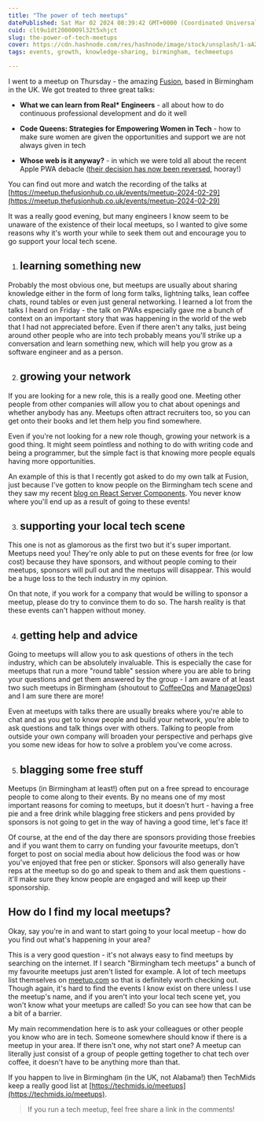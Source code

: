 ```yaml
---
title: "The power of tech meetups"
datePublished: Sat Mar 02 2024 08:39:42 GMT+0000 (Coordinated Universal Time)
cuid: clt9u1dt2000009l32t5xhjct
slug: the-power-of-tech-meetups
cover: https://cdn.hashnode.com/res/hashnode/image/stock/unsplash/1-aA2Fadydc/upload/c7b8190052778c7463358258d8fb7958.jpeg
tags: events, growth, knowledge-sharing, birmingham, techmeetups

---
```


I went to a meetup on Thursday - the amazing [Fusion](https://meetup.thefusionhub.co.uk/), based in Birmingham in the UK. We got treated to three great talks:

* **What we can learn from Real\* Engineers** - all about how to do continuous professional development and do it well
    
* **Code Queens: Strategies for Empowering Women in Tech** - how to make sure women are given the opportunities and support we are not always given in tech
    
* **Whose web is it anyway?** - in which we were told all about the recent Apple PWA debacle ([their decision has now been reversed](https://open-web-advocacy.org/blog/apple-backs-off-killing-web-apps/), hooray!)
    

You can find out more and watch the recording of the talks at [https://meetup.thefusionhub.co.uk/events/meetup-2024-02-29](https://meetup.thefusionhub.co.uk/events/meetup-2024-02-29)

It was a really good evening, but many engineers I know seem to be unaware of the existence of their local meetups, so I wanted to give some reasons why it's worth your while to seek them out and encourage you to go support your local tech scene.

1. ## learning something new
    

Probably the most obvious one, but meetups are usually about sharing knowledge either in the form of long form talks, lightning talks, lean coffee chats, round tables or even just general networking. I learned a lot from the talks I heard on Friday - the talk on PWAs especially gave me a bunch of context on an important story that was happening in the world of the web that I had not appreciated before. Even if there aren't any talks, just being around other people who are into tech probably means you'll strike up a conversation and learn something new, which will help you grow as a software engineer and as a person.

2. ## growing your network
    

If you are looking for a new role, this is a really good one. Meeting other people from other companies will allow you to chat about openings and whether anybody has any. Meetups often attract recruiters too, so you can get onto their books and let them help you find somewhere.

Even if you're not looking for a new role though, growing your network is a good thing. It might seem pointless and nothing to do with writing code and being a programmer, but the simple fact is that knowing more people equals having more opportunities.

An example of this is that I recently got asked to do my own talk at Fusion, just because I've gotten to know people on the Birmingham tech scene and they saw my recent [blog on React Server Components](https://danaciocan.com/react-server-components-is-history-repeating-itself). You never know where you'll end up as a result of going to these events!

3. ## supporting your local tech scene
    

This one is not as glamorous as the first two but it's super important. Meetups need you! They're only able to put on these events for free (or low cost) because they have sponsors, and without people coming to their meetups, sponsors will pull out and the meetups will disappear. This would be a huge loss to the tech industry in my opinion.

On that note, if you work for a company that would be willing to sponsor a meetup, please do try to convince them to do so. The harsh reality is that these events can't happen without money.

4. ## getting help and advice
    

Going to meetups will allow you to ask questions of others in the tech industry, which can be absolutely invaluable. This is especially the case for meetups that run a more "round table" session where you are able to bring your questions and get them answered by the group - I am aware of at least two such meetups in Birmingham (shoutout to [CoffeeOps](https://www.meetup.com/coffeeops-birmingham/) and [ManageOps](https://www.meetup.com/manageops/)) and I am sure there are more!

Even at meetups with talks there are usually breaks where you're able to chat and as you get to know people and build your network, you're able to ask questions and talk things over with others. Talking to people from outside your own company will broaden your perspective and perhaps give you some new ideas for how to solve a problem you've come across.

5. ## blagging some free stuff
    

Meetups (in Birmingham at least!) often put on a free spread to encourage people to come along to their events. By no means one of my most important reasons for coming to meetups, but it doesn't hurt - having a free pie and a free drink while blagging free stickers and pens provided by sponsors is not going to get in the way of having a good time, let's face it!

Of course, at the end of the day there are sponsors providing those freebies and if you want them to carry on funding your favourite meetups, don't forget to post on social media about how delicious the food was or how you've enjoyed that free pen or sticker. Sponsors will also generally have reps at the meetup so do go and speak to them and ask them questions - it'll make sure they know people are engaged and will keep up their sponsorship.

## How do I find my local meetups?

Okay, say you're in and want to start going to your local meetup - how do you find out what's happening in your area?

This is a very good question - it's not always easy to find meetups by searching on the internet. If I search "Birmingham tech meetups" a bunch of my favourite meetups just aren't listed for example. A lot of tech meetups list themselves on [meetup.com](https://www.meetup.com/) so that is definitely worth checking out. Though again, it's hard to find the events I know exist on there unless I use the meetup's name, and if you aren't into your local tech scene yet, you won't know what your meetups are called! So you can see how that can be a bit of a barrier.

My main recommendation here is to ask your colleagues or other people you know who are in tech. Someone somewhere should know if there is a meetup in your area. If there isn't one, why not start one? A meetup can literally just consist of a group of people getting together to chat tech over coffee, it doesn't have to be anything more than that.

If you happen to live in Birmingham (in the UK, not Alabama!) then TechMids keep a really good list at [https://techmids.io/meetups](https://techmids.io/meetups).

> If you run a tech meetup, feel free share a link in the comments!
